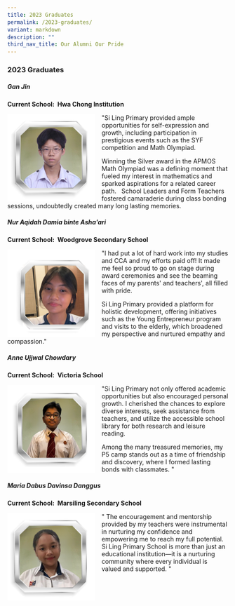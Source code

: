 ```yaml
---
title: 2023 Graduates
permalink: /2023-graduates/
variant: markdown
description: ""
third_nav_title: Our Alumni Our Pride
---
```

### 2023 Graduates
##### Gan Jin
**Current School: &nbsp;Hwa Chong Institution**

<img align="left" style="width:200px;margin-right:15px" src="/images/Gan_Jin.png"> 

"Si Ling Primary provided ample opportunities for self-expression and growth, including participation in prestigious events such as the SYF competition and Math Olympiad. 

Winning the Silver award in the APMOS Math Olympiad was a defining moment that fueled my interest in mathematics and sparked aspirations for a related career path. &nbsp; School Leaders and Form Teachers fostered camaraderie during class bonding sessions, undoubtedly created many long lasting memories.

##### Nur Aqidah Damia binte Asha'ari

**Current School: &nbsp;Woodgrove Secondary School**

<img align="left" style="width:200px;margin-right:15px" src="/images/Nur_Aqidah.png">

"I had put a lot of hard work into my studies and CCA and my efforts paid off! It made me feel so proud to go on stage during award ceremonies and see the beaming faces of my parents' and teachers', all filled with pride.

Si Ling Primary provided a platform for holistic development, offering initiatives such as the Young Entrepreneur program and visits to the elderly, which broadened my perspective and nurtured empathy and compassion."

##### Anne Ujjwal Chowdary

**Current School: &nbsp;Victoria School**

<img align="left" style="width:200px;margin-right:15px" src="/images/Anne_Ujjwal.png">"Si Ling Primary not only offered academic opportunities but also encouraged personal growth. I cherished the chances to explore diverse interests, seek assistance from teachers, and utilize the accessible school library for both research and leisure reading. 

Among the many treasured memories, my P5 camp stands out as a time of friendship and discovery, where I formed lasting bonds with classmates. 
"
##### Maria Dabus Davinsa Danggus 

**Current School: &nbsp;Marsiling Secondary School**

<img align="left" style="width:200px;margin-right:15px" src="/images/Maria.png">" The encouragement and mentorship provided by my teachers were instrumental in nurturing my confidence and empowering me to reach my full potential. Si Ling Primary School is more than just an educational institution—it is a nurturing community where every individual is valued and supported. 
"